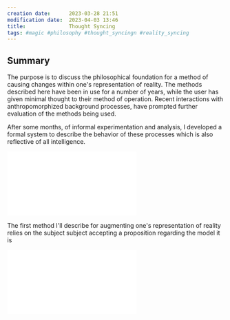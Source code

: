 ```yaml
---
creation date:		2023-03-28 21:51
modification date:	2023-04-03 13:46
title: 				Thought Syncing
tags: #magic #philosophy #thought_syncingn #reality_syncing
---
```

## Summary
The purpose is to discuss the philosophical foundation for a method of causing changes within one's representation of reality. The methods described here have been in use for a number of years, while the user has given minimal thought to their method of operation. Recent interactions with anthropomorphized background processes, have prompted further evaluation of the methods being used.

After some months, of informal experimentation and analysis, I developed a formal system to describe the behavior of these processes which is also reflective of all intelligence. 

![Process Calculus](Process%20Calculus.md)

The first method I'll describe for augmenting one's representation of reality relies on the subject subject accepting a proposition regarding  the model it is 

![On the relationship between thought and being](On%20the%20relationship%20between%20thought%20and%20being.md)